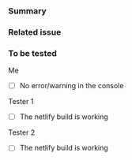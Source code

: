 ### Summary

<!-- Some context about this PR: screenshots and links to the docs are appreciate -->

### Related issue

<!-- Paste the github issue here -->

### To be tested

Me
- [ ] No error/warning in the console

Tester 1

- [ ] The netlify build is working
  <!-- Put here everything that the reviewer 1 should test to be sure that everything is working properly -->

Tester 2

- [ ] The netlify build is working
  <!-- Put here everything that the reviewer 2 should test to be sure that everything is working properly -->
